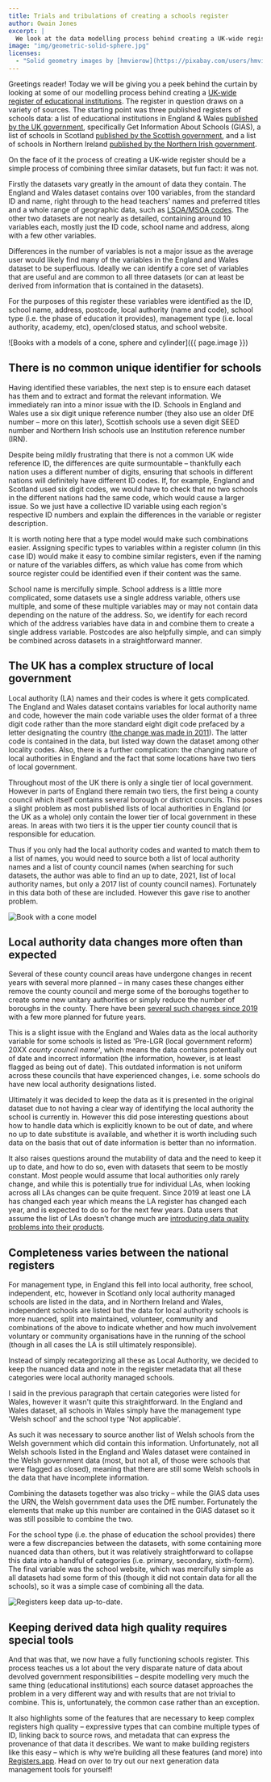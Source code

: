 ```yaml
---
title: Trials and tribulations of creating a schools register
author: Owain Jones
excerpt: |
  We look at the data modelling process behind creating a UK-wide register of educational institutions and some of the lessons learned about to make combining multiple disparate data sources easier.
image: "img/geometric-solid-sphere.jpg"
licenses:
  - "Solid geometry images by [hmvierow](https://pixabay.com/users/hmvierow-4191750/) used under [Pixabay License](https://pixabay.com/service/license/)."
---
```

Greetings reader! Today we will be giving you a peek behind the curtain by looking at some of our modelling process behind creating a [UK-wide register of educational institutions](https://registers.app/register/11:431866). The register in question draws on a variety of sources. The starting point was three published registers of schools data: a list of educational institutions in England & Wales [published by the UK government](https://get-information-schools.service.gov.uk/Downloads), specifically Get Information About Schools (GIAS), a list of schools in Scotland [published by the Scottish government](https://www.gov.scot/publications/school-contact-details/), and a list of schools in Northern Ireland [published by the Northern Irish government](http://apps.education-ni.gov.uk/appinstitutes/default.aspx).

On the face of it the process of creating a UK-wide register should be a simple process of combining three similar datasets, but fun fact: it was not.

Firstly the datasets vary greatly in the amount of data they contain. The England and Wales dataset contains over 100 variables, from the standard ID and name, right through to the head teachers' names and preferred titles and a whole range of geographic data, such as [LSOA/MSOA codes](https://www.ons.gov.uk/methodology/geography/ukgeographies/censusgeography#output-area-oa). The other two datasets are not nearly as detailed, containing around 10 variables each, mostly just the ID code, school name and address, along with a few other variables.

Differences in the number of variables is not a major issue as the average user would likely find many of the variables in the England and Wales dataset to be superfluous. Ideally we can identify a core set of variables that are useful and are common to all three datasets (or can at least be derived from information that is contained in the datasets).

For the purposes of this register these variables were identified as the ID, school name, address, postcode, local authority (name and code), school type (i.e. the phase of education it provides), management type (i.e. local authority, academy, etc), open/closed status, and school website.

![Books with a models of a cone, sphere and cylinder]({{ page.image }})

## There is no common unique identifier for schools

Having identified these variables, the next step is to ensure each dataset has them and to extract and format the relevant information. We immediately ran into a minor issue with the ID. Schools in England and Wales use a six digit unique reference number (they also use an older DfE number – more on this later), Scottish schools use a seven digit SEED number and Northern Irish schools use an Institution reference number (IRN).

Despite being mildly frustrating that there is not a common UK wide reference ID, the differences are quite surmountable – thankfully each nation uses a different number of digits, ensuring that schools in different nations will definitely have different ID codes. If, for example, England and Scotland used six digit codes, we would have to check that no two schools in the different nations had the same code, which would cause a larger issue. So we just have a collective ID variable using each region's respective ID numbers and explain the differences in the variable or register description.

It is worth noting here that a type model would make such combinations easier. Assigning specific types to variables within a register column (in this case ID) would make it easy to combine similar registers, even if the naming or nature of the variables differs, as which value has come from which source register could be identified even if their content was the same.

School name is mercifully simple. School address is a little more complicated, some datasets use a single address variable, others use multiple, and some of these multiple variables may or may not contain data depending on the nature of the address. So, we identify for each record which of the address variables have data in and combine them to create a single address variable. Postcodes are also helpfully simple, and can simply be combined across datasets in a straightforward manner.

## The UK has a complex structure of local government

Local authority (LA) names and their codes is where it gets complicated. The England and Wales dataset contains variables for local authority name and code, however the main code variable uses the older format of a three digit code rather than the more standard eight digit code prefaced by a letter designating the country ([the change was made in 2011](https://www.gov.uk/government/statistics/new-local-authority-codes-january-2011)). The latter code is contained in the data, but listed way down the dataset among other locality codes. Also, there is a further complication: the changing nature of local authorities in England and the fact that some locations have two tiers of local government.

Throughout most of the UK there is only a single tier of local government. However in parts of England there remain two tiers, the first being a county council which itself contains several borough or district councils. This poses a slight problem as most published lists of local authorities in England (or the UK as a whole) only contain the lower tier of local government in these areas. In areas with two tiers it is the upper tier county council that is responsible for education.

Thus if you only had the local authority codes and wanted to match them to a list of names, you would need to source both a list of local authority names and a list of county council names (when searching for such datasets, the author was able to find an up to date, 2021, list of local authority names, but only a 2017 list of county council names). Fortunately in this data both of these are included. However this gave rise to another problem.

![Book with a cone model](img/book-cone-model.jpg)

## Local authority data changes more often than expected

Several of these county council areas have undergone changes in recent years with several more planned – in many cases these changes either remove the county council and merge some of the boroughs together to create some new unitary authorities or simply reduce the number of boroughs in the county. There have been [several such changes since 2019](https://en.wikipedia.org/wiki/2019%E2%80%932023_structural_changes_to_local_government_in_England) with a few more planned for future years.

This is a slight issue with the England and Wales data as the local authority variable for some schools is listed as 'Pre-LGR (local government reform) 20XX *county council name*', which means the data contains potentially out of date and incorrect information (the information, however, is at least flagged as being out of date). This outdated information is not uniform across these councils that have experienced changes, i.e. some schools do have new local authority designations listed.

Ultimately it was decided to keep the data as it is presented in the original dataset due to not having a clear way of identifying the local authority the school is currently in. However this did pose interesting questions about how to handle data which is explicitly known to be out of date, and where no up to date substitute is available, and whether it is worth including such data on the basis that out of date information is better than no information.

It also raises questions around the mutability of data and the need to keep it up to date, and how to do so, even with datasets that seem to be mostly constant. Most people would assume that local authorities only rarely change, and while this is potentially true for individual LAs, when looking across all LAs changes can be quite frequent. Since 2019 at least one LA has changed each year which means the LA register has changed each year, and is expected to do so for the next few years. Data users that assume the list of LAs doesn’t change much are [introducing data quality problems into their products](https://registers.blog/how-to-keep-data-up-to-date-at-scale).

## Completeness varies between the national registers

For management type, in England this fell into local authority, free school, independent, etc, however in Scotland only local authority managed schools are listed in the data, and in Northern Ireland and Wales, independent schools are listed but the data for local authority schools is more nuanced, split into maintained, volunteer, community and combinations of the above to indicate whether and how much involvement voluntary or community organisations have in the running of the school (though in all cases the LA is still ultimately responsible).

Instead of simply recategorizing all these as Local Authority, we decided to keep the nuanced data and note in the register metadata that all these categories were local authority managed schools.

I said in the previous paragraph that certain categories were listed for Wales, however it wasn't quite this straightforward. In the England and Wales dataset, all schools in Wales simply have the management type 'Welsh school' and the school type 'Not applicable'.

As such it was necessary to source another list of Welsh schools from the Welsh government  which did contain this information. Unfortunately, not all Welsh schools listed in the England and Wales dataset were contained in the Welsh government data (most, but not all, of those were schools that were flagged as closed), meaning that there are still some Welsh schools in the data that have incomplete information.

Combining the datasets together was also tricky – while the GIAS data uses the URN, the Welsh government data uses the DfE number. Fortunately the elements that make up this number are contained in the GIAS dataset so it was still possible to combine the two.

For the school type (i.e. the phase of education the school provides) there were a few discrepancies between the datasets, with some containing more nuanced data than others, but it was relatively straightforward to collapse this data into a handful of categories (i.e. primary, secondary, sixth-form). The final variable was the school website, which was mercifully simple as all datasets had some form of this (though it did not contain data for all the schools), so it was a simple case of combining all the data.

![Registers keep data up-to-date.](img/registers-make-changes-easier.png)

## Keeping derived data high quality requires special tools

And that was that, we now have a fully functioning schools register. This process teaches us a lot about the very disparate nature of data about devolved government responsibilities – despite modelling very much the same thing (educational institutions) each source dataset approaches the problem in a very different way and with results that are not trivial to combine. This is, unfortunately, the common case rather than an exception.

It also highlights some of the features that are necessary to keep complex registers high quality – expressive types that can combine multiple types of ID, linking back to source rows, and metadata that can express the provenance of that data it describes. We want to make building registers like this easy – which is why we’re building all these features (and more) into [Registers.app](https://registers.app/). Head on over to try out our next generation data management tools for yourself!

